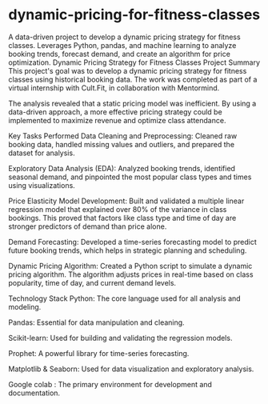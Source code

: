 # dynamic-pricing-for-fitness-classes
A data-driven project to develop a dynamic pricing strategy for fitness classes. Leverages Python, pandas, and machine learning to analyze booking trends, forecast demand, and create an algorithm for price optimization.
Dynamic Pricing Strategy for Fitness Classes
Project Summary
This project's goal was to develop a dynamic pricing strategy for fitness classes using historical booking data. The work was completed as part of a virtual internship with Cult.Fit, in collaboration with Mentormind.

The analysis revealed that a static pricing model was inefficient. By using a data-driven approach, a more effective pricing strategy could be implemented to maximize revenue and optimize class attendance.

Key Tasks Performed
Data Cleaning and Preprocessing: Cleaned raw booking data, handled missing values and outliers, and prepared the dataset for analysis.

Exploratory Data Analysis (EDA): Analyzed booking trends, identified seasonal demand, and pinpointed the most popular class types and times using visualizations.

Price Elasticity Model Development: Built and validated a multiple linear regression model that explained over 80% of the variance in class bookings. This proved that factors like class type and time of day are stronger predictors of demand than price alone.

Demand Forecasting: Developed a time-series forecasting model to predict future booking trends, which helps in strategic planning and scheduling.

Dynamic Pricing Algorithm: Created a Python script to simulate a dynamic pricing algorithm. The algorithm adjusts prices in real-time based on class popularity, time of day, and current demand levels.

Technology Stack
Python: The core language used for all analysis and modeling.

Pandas: Essential for data manipulation and cleaning.

Scikit-learn: Used for building and validating the regression models.

Prophet: A powerful library for time-series forecasting.

Matplotlib & Seaborn: Used for data visualization and exploratory analysis.

Google colab : The primary environment for development and documentation.
